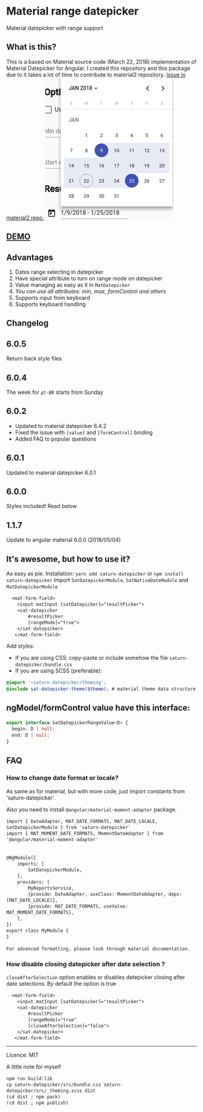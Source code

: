 # Material range datepicker
Material datepicker with range support
## What is this?

This is a based on Material source code (March 22, 2018) implementation of Material Datepicker for Angular.
I created this repository and this package due to it takes a lot of time to contribute to material2 repository.
[Issue in material2 repo.](https://github.com/angular/material2/issues/4763)
![Material date range picker](screenshot.png)
## [DEMO](https://stackblitz.com/edit/angular-4cfnyl)
## Advantages
1) Dates range selecting in datepicker 
2) Have special attribute to turn on range mode on datepicker
3) Value managing as easy as it in `MatDatepicker`
4) *You can use all attributes: min, max, formControl and others*
5) Supports input from keyboard
6) Supports keyboard handling
 
## Changelog
## 6.0.5
Return back style files
## 6.0.4
The week for `pt-BR` starts from Sunday
## 6.0.2
* Updated to material datepicker 6.4.2
* Fixed the issue with `[value]` and `[formControl]` binding
* Added FAQ to popular questions
## 6.0.1
Updated to material datepicker 6.0.1
## 6.0.0
Styles included! Read below
## 1.1.7
Update to angular material 6.0.0 (2018/05/04)

## It's awesome, but how to use it?

As easy as pie.
Installation: `yarn add saturn-datepicker` or `npm install saturn-datepicker`
Import `SatDatepickerModule`, `SatNativeDateModule` and `MatDatepickerModule`
```angular2html
  <mat-form-field>
    <input matInput [satDatepicker]="resultPicker">
    <sat-datepicker
        #resultPicker
        [rangeMode]="true">
    </sat-datepicker>
   </mat-form-field>
```

Add styles:
* If you are using CSS: copy-paste or include somehow the file `saturn-datepicker/bundle.css`
* If you are using SCSS (preferable): 
```scss
@import '~saturn-datepicker/theming';
@include sat-datepicker-theme($theme); # material theme data structure https://material.angular.io/guide/theming#defining-a-custom-theme
```

## ngModel/formControl value have this interface:
```typescript
export interface SatDatepickerRangeValue<D> {
  begin: D | null;
  end: D | null;
}
```
## FAQ
### How to change date format or locale?
As same as for material, but with more code, just import constants from 'saturn-datepicker'.

Also you need to install `@angular/material-moment-adapter` package.
```
import { DateAdapter, MAT_DATE_FORMATS, MAT_DATE_LOCALE, SatDatepickerModule } from 'saturn-datepicker'
import { MAT_MOMENT_DATE_FORMATS, MomentDateAdapter } from '@angular/material-moment-adapter'


@NgModule({
    imports: [
        SatDatepickerModule,
    ],
    providers: [
        MyReportsService,
        {provide: DateAdapter, useClass: MomentDateAdapter, deps: [MAT_DATE_LOCALE]},
        {provide: MAT_DATE_FORMATS, useValue: MAT_MOMENT_DATE_FORMATS},
    ],
})
export class MyModule {
}

For advanced formatting, please look through material documentation.
```

### How disable closing datepicker after date selection ?
`closeAfterSelection` option enables or disables datepicker closing after date selections. By default the option is true

```angular2html
  <mat-form-field>
    <input matInput [satDatepicker]="resultPicker">
    <sat-datepicker
        #resultPicker
        [rangeMode]="true"
        [closeAfterSelection]="false">
    </sat-datepicker>
   </mat-form-field>
```

---
Licence: MIT

A little note for myself
```shell
npm run build:lib
cp saturn-datepicker/src/bundle.css saturn-datepicker/src/_theming.scss dist   
(cd dist ; npm pack)
(cd dist ; npm publish)
```
